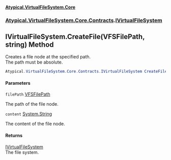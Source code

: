 #### [Atypical.VirtualFileSystem.Core](VirtualFileSystem.md 'VirtualFileSystem')
### [Atypical.VirtualFileSystem.Core.Contracts](VirtualFileSystem.md#Atypical.VirtualFileSystem.Core.Contracts 'Atypical.VirtualFileSystem.Core.Contracts').[IVirtualFileSystem](IVirtualFileSystem.md 'Atypical.VirtualFileSystem.Core.Contracts.IVirtualFileSystem')

## IVirtualFileSystem.CreateFile(VFSFilePath, string) Method

Creates a file node at the specified path.  
The path must be absolute.

```csharp
Atypical.VirtualFileSystem.Core.Contracts.IVirtualFileSystem CreateFile(Atypical.VirtualFileSystem.Core.ValueObjects.VFSFilePath filePath, string? content=null);
```
#### Parameters

<a name='Atypical.VirtualFileSystem.Core.Contracts.IVirtualFileSystem.CreateFile(Atypical.VirtualFileSystem.Core.ValueObjects.VFSFilePath,string).filePath'></a>

`filePath` [VFSFilePath](VFSFilePath.md 'Atypical.VirtualFileSystem.Core.ValueObjects.VFSFilePath')

The path of the file node.

<a name='Atypical.VirtualFileSystem.Core.Contracts.IVirtualFileSystem.CreateFile(Atypical.VirtualFileSystem.Core.ValueObjects.VFSFilePath,string).content'></a>

`content` [System.String](https://docs.microsoft.com/en-us/dotnet/api/System.String 'System.String')

The content of the file node.

#### Returns
[IVirtualFileSystem](IVirtualFileSystem.md 'Atypical.VirtualFileSystem.Core.Contracts.IVirtualFileSystem')  
The file system.
